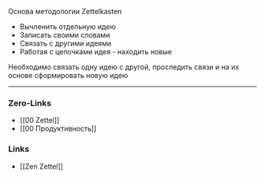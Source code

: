 Основа методологии Zettelkasten
- Вычленить отдельную идею
- Записать своими словами
- Связать с другими идеями
- Работая с цепочками идея - находить новые

Необходимо связать одну идею с другой, проследить связи и на их основе сформировать новую идею

___
### Zero-Links
- [[00 Zettel]]
- [[00 Продуктивность]]

### Links

- [[Zen Zettel]] 